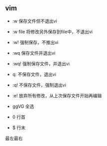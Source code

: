 ## vim  

* :w   保存文件但不退出vi
* :w file 将修改另外保存到file中，不退出vi
* :w!   强制保存，不推出vi
* :wq  保存文件并退出vi
* :wq! 强制保存文件，并退出vi
* q:  不保存文件，退出vi
* :q! 不保存文件，强制退出vi
* :e! 放弃所有修改，从上次保存文件开始再编辑

* ggVG 全选
* 0 行首
* $ 行末 

最左最右